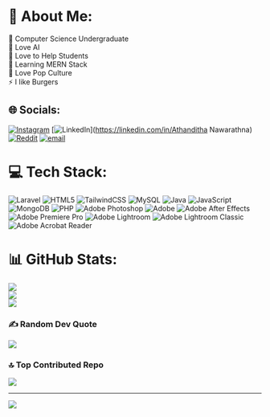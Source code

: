 # 💫 About Me:
🔭 Computer Science Undergraduate<br>👯 Love AI<br>🤝 Love to Help Students<br>🌱 Learning MERN Stack<br>💬 Love Pop Culture<br>⚡ I like Burgers


## 🌐 Socials:
[![Instagram](https://img.shields.io/badge/Instagram-%23E4405F.svg?logo=Instagram&logoColor=white)](https://instagram.com/athanotfound) [![LinkedIn](https://img.shields.io/badge/LinkedIn-%230077B5.svg?logo=linkedin&logoColor=white)](https://linkedin.com/in/Athanditha Nawarathna) [![Reddit](https://img.shields.io/badge/Reddit-%23FF4500.svg?logo=Reddit&logoColor=white)](https://reddit.com/user/athabada) [![email](https://img.shields.io/badge/Email-D14836?logo=gmail&logoColor=white)](mailto:athandithanawarathna@gmail.com) 

# 💻 Tech Stack:
![Laravel](https://img.shields.io/badge/laravel-%23FF2D20.svg?style=for-the-badge&logo=laravel&logoColor=white) ![HTML5](https://img.shields.io/badge/html5-%23E34F26.svg?style=for-the-badge&logo=html5&logoColor=white) ![TailwindCSS](https://img.shields.io/badge/tailwindcss-%2338B2AC.svg?style=for-the-badge&logo=tailwind-css&logoColor=white) ![MySQL](https://img.shields.io/badge/mysql-4479A1.svg?style=for-the-badge&logo=mysql&logoColor=white) ![Java](https://img.shields.io/badge/java-%23ED8B00.svg?style=for-the-badge&logo=openjdk&logoColor=white) ![JavaScript](https://img.shields.io/badge/javascript-%23323330.svg?style=for-the-badge&logo=javascript&logoColor=%23F7DF1E) ![MongoDB](https://img.shields.io/badge/MongoDB-%234ea94b.svg?style=for-the-badge&logo=mongodb&logoColor=white) ![PHP](https://img.shields.io/badge/php-%23777BB4.svg?style=for-the-badge&logo=php&logoColor=white) ![Adobe Photoshop](https://img.shields.io/badge/adobe%20photoshop-%2331A8FF.svg?style=for-the-badge&logo=adobe%20photoshop&logoColor=white) ![Adobe](https://img.shields.io/badge/adobe-%23FF0000.svg?style=for-the-badge&logo=adobe&logoColor=white) ![Adobe After Effects](https://img.shields.io/badge/Adobe%20After%20Effects-9999FF.svg?style=for-the-badge&logo=Adobe%20After%20Effects&logoColor=white) ![Adobe Premiere Pro](https://img.shields.io/badge/Adobe%20Premiere%20Pro-9999FF.svg?style=for-the-badge&logo=Adobe%20Premiere%20Pro&logoColor=white) ![Adobe Lightroom](https://img.shields.io/badge/Adobe%20Lightroom-31A8FF.svg?style=for-the-badge&logo=Adobe%20Lightroom&logoColor=white) ![Adobe Lightroom Classic](https://img.shields.io/badge/Adobe%20Lightroom%20Classic-31A8FF.svg?style=for-the-badge&logo=Adobe%20Lightroom%20Classic&logoColor=white) ![Adobe Acrobat Reader](https://img.shields.io/badge/Adobe%20Acrobat%20Reader-EC1C24.svg?style=for-the-badge&logo=Adobe%20Acrobat%20Reader&logoColor=white)
# 📊 GitHub Stats:
![](https://github-readme-stats.vercel.app/api?username=Athanditha&theme=dark&hide_border=false&include_all_commits=false&count_private=false)<br/>
![](https://github-readme-streak-stats.herokuapp.com/?user=Athanditha&theme=dark&hide_border=false)<br/>
![](https://github-readme-stats.vercel.app/api/top-langs/?username=Athanditha&theme=dark&hide_border=false&include_all_commits=false&count_private=false&layout=compact)

### ✍️ Random Dev Quote
![](https://quotes-github-readme.vercel.app/api?type=horizontal&theme=radical)

### 🔝 Top Contributed Repo
![](https://github-contributor-stats.vercel.app/api?username=Athanditha&limit=5&theme=dark&combine_all_yearly_contributions=true)

---
[![](https://visitcount.itsvg.in/api?id=Athanditha&icon=0&color=0)](https://visitcount.itsvg.in)

<!-- Proudly created with GPRM ( https://gprm.itsvg.in ) -->
